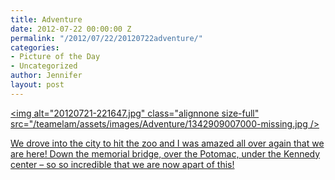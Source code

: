```yaml
---
title: Adventure
date: 2012-07-22 00:00:00 Z
permalink: "/2012/07/22/20120722adventure/"
categories:
- Picture of the Day
- Uncategorized
author: Jennifer
layout: post
---
```


[<img alt="20120721-221647.jpg" class="alignnone size-full" src="/teamelam/assets/images/Adventure/1342909007000-missing.jpg />](http://www.flickr.com/photos/jenniferandJennifers_photos/sets/72157630711352940/)

[We drove into the city to hit the zoo and I was amazed all over again that we are here! Down the memorial bridge, over the Potomac, under the Kennedy center &#8211; so so incredible that we are now apart of this!](http://www.flickr.com/photos/jenniferandJennifers_photos/sets/72157630711352940/)
